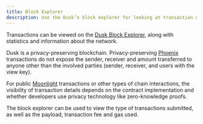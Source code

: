 ```yaml
---
title: Block Explorer
description: Use the Dusk’s block explorer for looking at transaction details.
---
```


Transactions can be viewed on the <a href="https://explorer.dusk.network/" target="_blank">Dusk Block Explorer</a>, along with statistics and information about the network.

Dusk is a privacy-preserving blockchain. Privacy-preserving [Phoenix](/learn/tx-models#phoenix) transactions do not expose the sender, receiver and amount transferred to anyone other than the involved parties (sender, receiver, and users with the view key).

For public [Moonlight](/learn/tx-models#moonlight) transactions or other types of chain interactions, the visibility of transaction details depends on the contract implementation and whether developers use privacy technology like zero-knowledge proofs.

The block explorer can be used to view the type of transactions submitted, as well as the payload, transaction fee and gas used.
